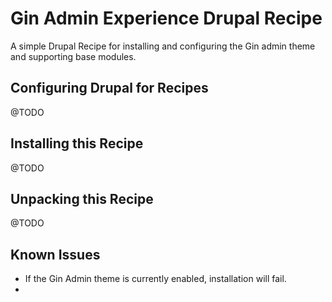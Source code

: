 # Gin Admin Experience Drupal Recipe
A simple Drupal Recipe for installing and configuring the Gin admin theme and supporting base modules.

## Configuring Drupal for Recipes

@TODO

## Installing this Recipe

@TODO

## Unpacking this Recipe

@TODO

## Known Issues

* If the Gin Admin theme is currently enabled, installation will fail.
* 

